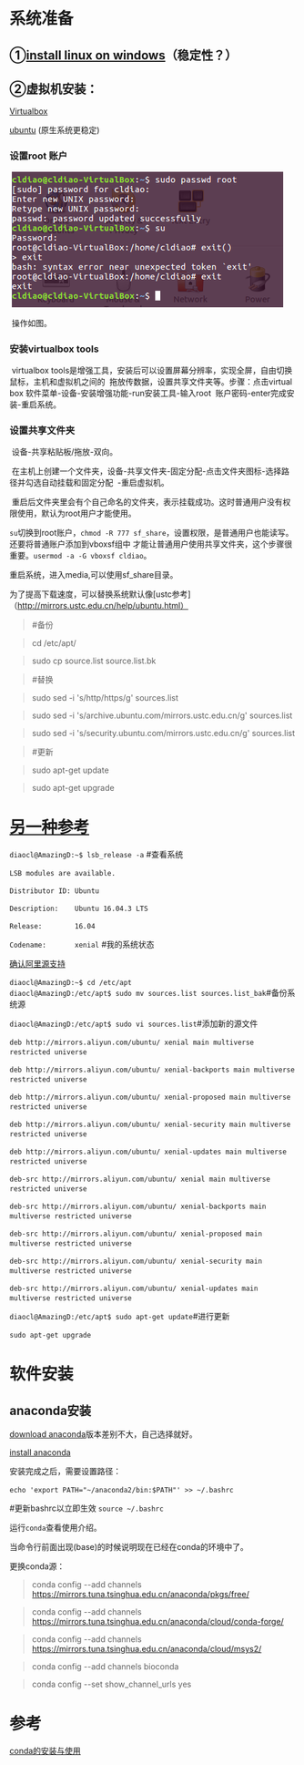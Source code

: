 
# 系统准备

## ①[install linux on windows](https://msdn.microsoft.com/en-us/commandline/wsl/install_guide)（稳定性？）

## ②虚拟机安装：
 
  [Virtualbox](http://download.virtualbox.org/virtualbox/5.2.4/VirtualBox-5.2.4-119785-Win.exe)

  [ubuntu](http://mirrors.shu.edu.cn/ubuntu-releases/16.04.3/ubuntu-16.04.3-desktop-amd64.iso) (原生系统更稳定)
  
### 设置root 账户
  
  ![image](https://github.com/CLDIAO/learning-RNA-Seq/blob/master/graph/02/20180305001.PNG)
  
  操作如图。
  
### 安装virtualbox tools
  
  virtualbox tools是增强工具，安装后可以设置屏幕分辨率，实现全屏，自由切换鼠标，主机和虚拟机之间的
  拖放传数据，设置共享文件夹等。步骤：点击virtual box 软件菜单-设备-安装增强功能-run安装工具-输入root
  账户密码-enter完成安装-重启系统。
  
### 设置共享文件夹
  
  设备-共享粘贴板/拖放-双向。
  
  在主机上创建一个文件夹，设备-共享文件夹-固定分配-点击文件夹图标-选择路径并勾选自动挂载和固定分配
  -重启虚拟机。
  
  重启后文件夹里会有个自己命名的文件夹，表示挂载成功。这时普通用户没有权限使用，默认为root用户才能使用。
  
 `su`切换到root账户，`chmod -R 777 sf_share`，设置权限，是普通用户也能读写。还要将普通账户添加到vboxsf组中
 才能让普通用户使用共享文件夹，这个步骤很重要。`usermod -a -G vboxsf cldiao`。
 
 重启系统，进入media,可以使用sf_share目录。
 

为了提高下载速度，可以替换系统默认像[ustc参考]（http://mirrors.ustc.edu.cn/help/ubuntu.html）
>#备份

>cd /etc/apt/

>sudo cp source.list source.list.bk

>#替换

>sudo sed -i 's/http/https/g' sources.list

>sudo sed -i 's/archive.ubuntu.com/mirrors.ustc.edu.cn/g' sources.list

>sudo sed -i 's/security.ubuntu.com/mirrors.ustc.edu.cn/g' sources.list

>#更新

>sudo apt-get update

>sudo apt-get upgrade

# [另一种参考](http://www.gutils.com/2016/07/28/linux/ubuntu-ali-source/)

`diaocl@AmazingD:~$ lsb_release -a` #查看系统

`LSB modules are available.` 

`Distributor ID: Ubuntu`  

`Description:    Ubuntu 16.04.3 LTS` 

`Release:        16.04`  

`Codename:       xenial` #我的系统状态

[确认阿里源支持](http://mirrors.aliyun.com/ubuntu/dists/)

`diaocl@AmazingD:~$ cd /etc/apt`                                                                                                                                          
`diaocl@AmazingD:/etc/apt$ sudo mv sources.list sources.list_bak`#备份系统源

`diaocl@AmazingD:/etc/apt$ sudo vi sources.list`#添加新的源文件

`deb http://mirrors.aliyun.com/ubuntu/ xenial main multiverse restricted universe`

`deb http://mirrors.aliyun.com/ubuntu/ xenial-backports main multiverse restricted universe `

`deb http://mirrors.aliyun.com/ubuntu/ xenial-proposed main multiverse restricted universe`

`deb http://mirrors.aliyun.com/ubuntu/ xenial-security main multiverse restricted universe`

`deb http://mirrors.aliyun.com/ubuntu/ xenial-updates main multiverse restricted universe`

`deb-src http://mirrors.aliyun.com/ubuntu/ xenial main multiverse restricted universe`

`deb-src http://mirrors.aliyun.com/ubuntu/ xenial-backports main multiverse restricted universe`

`deb-src http://mirrors.aliyun.com/ubuntu/ xenial-proposed main multiverse restricted universe`

`deb-src http://mirrors.aliyun.com/ubuntu/ xenial-security main multiverse restricted universe`

`deb-src http://mirrors.aliyun.com/ubuntu/ xenial-updates main multiverse restricted universe`                                                                                          

`diaocl@AmazingD:/etc/apt$ sudo apt-get update`#进行更新

`sudo apt-get upgrade`

# 软件安装
## anaconda安装
[download anaconda](https://www.anaconda.com/download/#linux)版本差别不大，自己选择就好。

[install anaconda](https://docs.anaconda.com/anaconda/install/linux)

安装完成之后，需要设置路径：

`echo 'export PATH="~/anaconda2/bin:$PATH"' >> ~/.bashrc`

#更新bashrc以立即生效
`source ~/.bashrc`

运行`conda`查看使用介绍。

当命令行前面出现(base)的时候说明现在已经在conda的环境中了。

更换conda源：
>conda config --add channels https://mirrors.tuna.tsinghua.edu.cn/anaconda/pkgs/free/

>conda config --add channels https://mirrors.tuna.tsinghua.edu.cn/anaconda/cloud/conda-forge/

>conda config --add channels https://mirrors.tuna.tsinghua.edu.cn/anaconda/cloud/msys2/

>conda config --add channels bioconda

>conda config --set show_channel_urls yes

# 参考
[conda的安装与使用](https://www.jianshu.com/p/edaa744ea47d?tdsourcetag=s_pctim_aiomsg)
